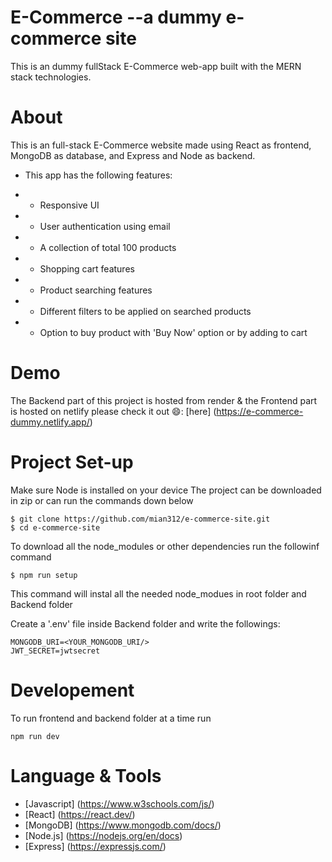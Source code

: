# E-Commerce --a dummy e-commerce site
This is an dummy fullStack E-Commerce web-app built with the MERN stack technologies.

# About
This is an full-stack E-Commerce website made using React as frontend, MongoDB as database, and Express and Node as backend. 
* This app has the following features:
-    * Responsive UI
-    * User authentication using email
-    * A collection of total 100 products
-    * Shopping cart features
-    * Product searching features
-    * Different filters to be applied on searched products
-    * Option to buy product with 'Buy Now' option or by adding to cart 

# Demo
The Backend part of this project is hosted from render & the Frontend part is hosted on netlify
please check it out 😄: [here]
(https://e-commerce-dummy.netlify.app/)

# Project Set-up
Make sure Node is installed on your device
The project can be downloaded in zip or can run the commands down below
```
$ git clone https://github.com/mian312/e-commerce-site.git
$ cd e-commerce-site
```

To download all the node_modules or other dependencies run the followinf command
```
$ npm run setup
```
This command will instal all the needed node_modues in root folder and Backend folder

Create a '.env' file inside Backend folder and write the followings:
```
MONGODB_URI=<YOUR_MONGODB_URI/>
JWT_SECRET=jwtsecret
```

# Developement
To run frontend and backend folder at a time run
```
npm run dev
```

# Language & Tools
- [Javascript] (https://www.w3schools.com/js/)
- [React] (https://react.dev/)
- [MongoDB] (https://www.mongodb.com/docs/)
- [Node.js] (https://nodejs.org/en/docs)
- [Express] (https://expressjs.com/)